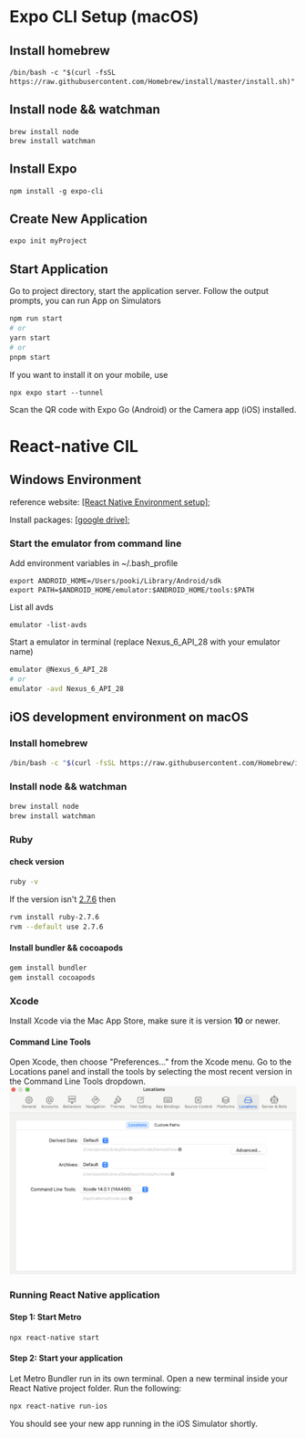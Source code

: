 # Expo CLI Setup (macOS)

## Install homebrew
```
/bin/bash -c "$(curl -fsSL https://raw.githubusercontent.com/Homebrew/install/master/install.sh)"
```

## Install node && watchman
```
brew install node
brew install watchman
```

## Install Expo
```
npm install -g expo-cli
```

## Create New Application
```
expo init myProject
```

## Start Application
Go to project directory, start the application server. Follow the output prompts, you can run App on Simulators
```bash
npm run start
# or
yarn start
# or
pnpm start
```
If you want to install it on your mobile, use
```
npx expo start --tunnel
```
Scan the QR code with Expo Go (Android) or the Camera app (iOS) installed.

# React-native CIL

## Windows Environment
reference website: [[React Native Environment setup]](https://reactnative.dev/docs/environment-setup); 

Install packages: [[google drive]](https://drive.google.com/drive/folders/1MzehU88ySeDYO34NbUn-yCz0eEMMElct?usp=sharing); 

### Start the emulator from command line
Add environment variables in ~/.bash_profile
```
export ANDROID_HOME=/Users/pooki/Library/Android/sdk
export PATH=$ANDROID_HOME/emulator:$ANDROID_HOME/tools:$PATH
```

List all avds
```
emulator -list-avds
```

Start a emulator in terminal (replace Nexus_6_API_28 with your emulator name)
```sh
emulator @Nexus_6_API_28
# or
emulator -avd Nexus_6_API_28
```

## iOS development environment on macOS

### Install homebrew
```sh
/bin/bash -c "$(curl -fsSL https://raw.githubusercontent.com/Homebrew/install/master/install.sh)"
```

### Install node && watchman
```sh
brew install node
brew install watchman
```

### Ruby
#### check version
```sh
ruby -v
```

If the version isn't [2.7.6](https://github.com/facebook/react-native/blob/main/template/_ruby-version) then
```sh
rvm install ruby-2.7.6
rvm --default use 2.7.6
```

#### Install bundler && cocoapods
```sh
gem install bundler
gem install cocoapods
```

### Xcode
Install Xcode via the Mac App Store, make sure it is version **10** or newer.

#### Command Line Tools
Open Xcode, then choose "Preferences..." from the Xcode menu. Go to the Locations panel and install the tools by selecting the most recent version in the Command Line Tools dropdown.
![xcode](./images/environment-Xcode_cmd_line.png)

### Running React Native application
#### Step 1: Start Metro
```sh
npx react-native start
```

#### Step 2: Start your application
Let Metro Bundler run in its own terminal. Open a new terminal inside your React Native project folder. Run the following:
```sh
npx react-native run-ios
```
You should see your new app running in the iOS Simulator shortly.